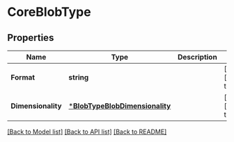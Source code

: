 # CoreBlobType

## Properties
Name | Type | Description | Notes
------------ | ------------- | ------------- | -------------
**Format** | **string** |  | [optional] [default to null]
**Dimensionality** | [***BlobTypeBlobDimensionality**](BlobTypeBlobDimensionality.md) |  | [optional] [default to null]

[[Back to Model list]](../README.md#documentation-for-models) [[Back to API list]](../README.md#documentation-for-api-endpoints) [[Back to README]](../README.md)


